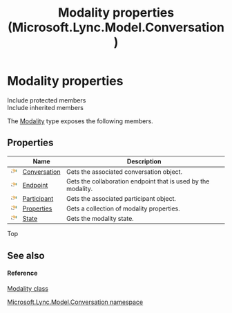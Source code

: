 ﻿---
title: Modality properties (Microsoft.Lync.Model.Conversation)
TOCTitle: Modality properties
ms:assetid: Properties.T:Microsoft.Lync.Model.Conversation.Modality_DI_3_UC_OCS14MrefLyncWPF
ms:mtpsurl: https://msdn.microsoft.com/en-us/library/microsoft.lync.model.conversation.modality_di_3_uc_ocs14mreflyncwpf_properties(v=office.15)
ms:contentKeyID: 48600921
ms.date: 07/28/2014
mtps_version: v=office.15
---

# Modality properties

Include protected members  
Include inherited members  

The [Modality](modality-class-microsoft-lync-model-conversation_2.md) type exposes the following members.

## Properties

<table>
<thead>
<tr class="header">
<th> </th>
<th>Name</th>
<th>Description</th>
</tr>
</thead>
<tbody>
<tr class="odd">
<td><img src="images/JJ275421.pubproperty(Office.15).gif" title="Public property" alt="Public property" /></td>
<td><a href="modality-conversation-property-microsoft-lync-model-conversation_2.md">Conversation</a></td>
<td>Gets the associated conversation object.</td>
</tr>
<tr class="even">
<td><img src="images/JJ275421.pubproperty(Office.15).gif" title="Public property" alt="Public property" /></td>
<td><a href="modality-endpoint-property-microsoft-lync-model-conversation_2.md">Endpoint</a></td>
<td>Gets the collaboration endpoint that is used by the modality.</td>
</tr>
<tr class="odd">
<td><img src="images/JJ275421.pubproperty(Office.15).gif" title="Public property" alt="Public property" /></td>
<td><a href="modality-participant-property-microsoft-lync-model-conversation_2.md">Participant</a></td>
<td>Gets the associated participant object.</td>
</tr>
<tr class="even">
<td><img src="images/JJ275421.pubproperty(Office.15).gif" title="Public property" alt="Public property" /></td>
<td><a href="modality-properties-property-microsoft-lync-model-conversation_2.md">Properties</a></td>
<td>Gets a collection of modality properties.</td>
</tr>
<tr class="odd">
<td><img src="images/JJ275421.pubproperty(Office.15).gif" title="Public property" alt="Public property" /></td>
<td><a href="modality-state-property-microsoft-lync-model-conversation_2.md">State</a></td>
<td>Gets the modality state.</td>
</tr>
</tbody>
</table>


Top

## See also

#### Reference

[Modality class](modality-class-microsoft-lync-model-conversation_2.md)

[Microsoft.Lync.Model.Conversation namespace](microsoft-lync-model-conversation-namespace_2.md)

